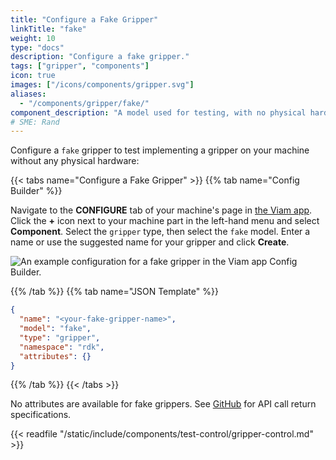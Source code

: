 ```yaml
---
title: "Configure a Fake Gripper"
linkTitle: "fake"
weight: 10
type: "docs"
description: "Configure a fake gripper."
tags: ["gripper", "components"]
icon: true
images: ["/icons/components/gripper.svg"]
aliases:
  - "/components/gripper/fake/"
component_description: "A model used for testing, with no physical hardware."
# SME: Rand
---
```


Configure a `fake` gripper to test implementing a gripper on your machine without any physical hardware:

{{< tabs name="Configure a Fake Gripper" >}}
{{% tab name="Config Builder" %}}

Navigate to the **CONFIGURE** tab of your machine's page in [the Viam app](https://app.viam.com).
Click the **+** icon next to your machine part in the left-hand menu and select **Component**.
Select the `gripper` type, then select the `fake` model.
Enter a name or use the suggested name for your gripper and click **Create**.

![An example configuration for a fake gripper in the Viam app Config Builder.](/components/gripper/fake-gripper-ui-config.png)

{{% /tab %}}
{{% tab name="JSON Template" %}}

```json {class="line-numbers linkable-line-numbers"}
{
  "name": "<your-fake-gripper-name>",
  "model": "fake",
  "type": "gripper",
  "namespace": "rdk",
  "attributes": {}
}
```

{{% /tab %}}
{{< /tabs >}}

No attributes are available for fake grippers.
See [GitHub](https://github.com/viamrobotics/rdk/blob/main/components/gripper/fake/gripper.go) for API call return specifications.

{{< readfile "/static/include/components/test-control/gripper-control.md" >}}
